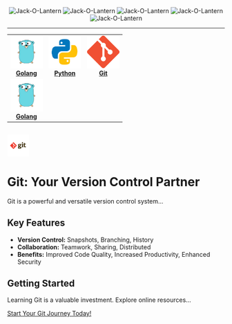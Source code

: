 <div align="center">
<img src="https://user-images.githubusercontent.com/74038190/216121919-60befe4d-11c6-4227-8992-35221d12ff54.png" alt="Jack-O-Lantern" width="50" />
<img src="https://user-images.githubusercontent.com/74038190/216121919-60befe4d-11c6-4227-8992-35221d12ff54.png" alt="Jack-O-Lantern" width="80" />
<img src="https://user-images.githubusercontent.com/74038190/216121919-60befe4d-11c6-4227-8992-35221d12ff54.png" alt="Jack-O-Lantern" width="110" />
<img src="https://user-images.githubusercontent.com/74038190/216121919-60befe4d-11c6-4227-8992-35221d12ff54.png" alt="Jack-O-Lantern" width="80" />
<img src="https://user-images.githubusercontent.com/74038190/216121919-60befe4d-11c6-4227-8992-35221d12ff54.png" alt="Jack-O-Lantern" width="50" />
</div>

****
<!-- ALL-TOPICS-LIST:START -->
<!-- prettier-ignore-start -->
<!-- markdownlint-disable -->
<center>
<table>
  <tr>
    <td align="center"><a href="Golang"><img src="images/go.svg" width="75px;" height="75px;" /><br /><b>Golang</b></a></td>
    <td align="center"><a href="https://github.com/asif7707/Python-projects"><img src="images/python.svg" width="75px;" height="75px;" /><br /><b>Python</b></a></td>
    <td align="center"><a href="#Git"><img src="images/git.png" width="75px;" height="75px;" /><br /><b>Git</b></a></td>

  </tr>
  
   <tr>
    <td align="center"><a href="Golang"><img src="images/go.svg" width="75px;" height="75px;" alt="go" /><br /><b>Golang</b></a></td>
  </tr>
   
</table>
</center>
<!-- markdownlint-enable -->
<!-- prettier-ignore-end -->
<!-- ALL-TOPICS-LIST:END -->

##
<img src="images/git.svg" alt="Jack-O-Lantern" width="50" />

<h1>Git: Your Version Control Partner</h1>
<p>Git is a powerful and versatile version control system...</p>

<h2>Key Features</h2>
<ul>
  <li><strong>Version Control:</strong> Snapshots, Branching, History</li>
  <li><strong>Collaboration:</strong> Teamwork, Sharing, Distributed</li>
  <li><strong>Benefits:</strong> Improved Code Quality, Increased Productivity, Enhanced Security</li>
</ul>

<h2>Getting Started</h2>
<p>Learning Git is a valuable investment. Explore online resources...</p>

<a href="https://resources_for_learning_git">Start Your Git Journey Today!</a>


